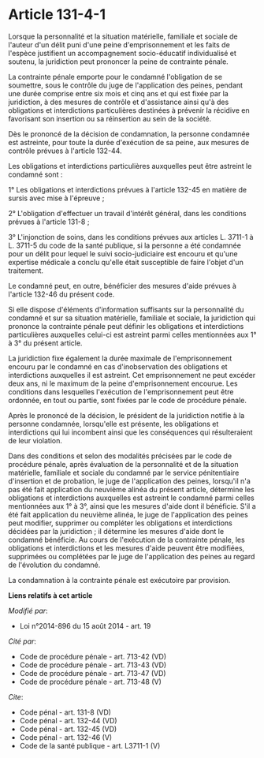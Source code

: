 # Article 131-4-1

Lorsque la personnalité et la situation matérielle, familiale et sociale de l'auteur d'un délit puni d'une peine
d'emprisonnement et les faits de l'espèce justifient un accompagnement socio-éducatif individualisé et soutenu, la
juridiction peut prononcer la peine de contrainte pénale. 

La contrainte pénale emporte pour le condamné l'obligation de se soumettre, sous le contrôle du juge de l'application des
peines, pendant une durée comprise entre six mois et cinq ans et qui est fixée par la juridiction, à des mesures de contrôle
et d'assistance ainsi qu'à des obligations et interdictions particulières destinées à prévenir la récidive en favorisant son
insertion ou sa réinsertion au sein de la société. 

Dès le prononcé de la décision de condamnation, la personne condamnée est astreinte, pour toute la durée d'exécution de sa
peine, aux mesures de contrôle prévues à l'article 132-44. 

Les obligations et interdictions particulières auxquelles peut être astreint le condamné sont : 

1° Les obligations et interdictions prévues à l'article 132-45 en matière de sursis avec mise à l'épreuve ; 

2° L'obligation d'effectuer un travail d'intérêt général, dans les conditions prévues à l'article 131-8 ; 

3° L'injonction de soins, dans les conditions prévues aux articles L. 3711-1 à L. 3711-5 du code de la santé publique, si la
personne a été condamnée pour un délit pour lequel le suivi socio-judiciaire est encouru et qu'une expertise médicale a
conclu qu'elle était susceptible de faire l'objet d'un traitement. 

Le condamné peut, en outre, bénéficier des mesures d'aide prévues à l'article 132-46 du présent code. 

Si elle dispose d'éléments d'information suffisants sur la personnalité du condamné et sur sa situation matérielle, familiale
et sociale, la juridiction qui prononce la contrainte pénale peut définir les obligations et interdictions particulières
auxquelles celui-ci est astreint parmi celles mentionnées aux 1° à 3° du présent article. 

La juridiction fixe également la durée maximale de l'emprisonnement encouru par le condamné en cas d'inobservation des
obligations et interdictions auxquelles il est astreint. Cet emprisonnement ne peut excéder deux ans, ni le maximum de la
peine d'emprisonnement encourue. Les conditions dans lesquelles l'exécution de l'emprisonnement peut être ordonnée, en tout
ou partie, sont fixées par le code de procédure pénale. 

Après le prononcé de la décision, le président de la juridiction notifie à la personne condamnée, lorsqu'elle est présente,
les obligations et interdictions qui lui incombent ainsi que les conséquences qui résulteraient de leur violation. 

Dans des conditions et selon des modalités précisées par le code de procédure pénale, après évaluation de la personnalité et
de la situation matérielle, familiale et sociale du condamné par le service pénitentiaire d'insertion et de probation, le
juge de l'application des peines, lorsqu'il n'a pas été fait application du neuvième alinéa du présent article, détermine les
obligations et interdictions auxquelles est astreint le condamné parmi celles mentionnées aux 1° à 3°, ainsi que les mesures
d'aide dont il bénéficie. S'il a été fait application du neuvième alinéa, le juge de l'application des peines peut modifier,
supprimer ou compléter les obligations et interdictions décidées par la juridiction ; il détermine les mesures d'aide dont le
condamné bénéficie. Au cours de l'exécution de la contrainte pénale, les obligations et interdictions et les mesures d'aide
peuvent être modifiées, supprimées ou complétées par le juge de l'application des peines au regard de l'évolution du
condamné. 

La condamnation à la contrainte pénale est exécutoire par provision.

**Liens relatifs à cet article**

_Modifié par_:

  - Loi n°2014-896 du 15 août 2014 - art. 19

_Cité par_:

  - Code de procédure pénale - art. 713-42 (VD)
  - Code de procédure pénale - art. 713-43 (VD)
  - Code de procédure pénale - art. 713-47 (VD)
  - Code de procédure pénale - art. 713-48 (V)

_Cite_:

  - Code pénal - art. 131-8 (VD)
  - Code pénal - art. 132-44 (VD)
  - Code pénal - art. 132-45 (VD)
  - Code pénal - art. 132-46 (V)
  - Code de la santé publique - art. L3711-1 (V)
